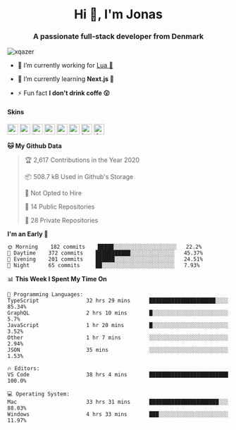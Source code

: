 <h1 align="center">Hi 👋, I'm Jonas</h1>
<h3 align="center">A passionate full-stack developer from Denmark</h3>

<p align="left"> <img src="https://komarev.com/ghpvc/?username=xqazer" alt="xqazer" /> </p>

- 🔭 I’m currently working for [Lua 🥰](https://lua.work) 

- 🌱 I’m currently learning **Next.js 🤯**

<!--- - 👨‍💻 All of my projects are available at [xqazer.github.io](xqazer.github.io) -->

- ⚡ Fun fact **I don't drink coffe 😮**

<h4>Skins</h4>
<p align="left">
  <img src="https://devicons.github.io/devicon/devicon.git/icons/react/react-original-wordmark.svg" alt="react" width="24" height="24"/>
  <img src="https://cdn.worldvectorlogo.com/logos/nextjs-3.svg" alt="nextjs" width="24" height="24"/>
  <img src="https://devicons.github.io/devicon/devicon.git/icons/typescript/typescript-original.svg" alt="typescript" width="24" height="24"/>
  <img src="https://devicons.github.io/devicon/devicon.git/icons/nodejs/nodejs-original-wordmark.svg" alt="nodejs" width="24" height="24"/>
  <img src="https://devicons.github.io/devicon/devicon.git/icons/postgresql/postgresql-original-wordmark.svg" alt="postgresql" width="24" height="24"/>
  <img src="https://www.vectorlogo.zone/logos/google_cloud/google_cloud-icon.svg" alt="gcp" width="24" height="24"/>
  <img src="https://www.vectorlogo.zone/logos/kubernetes/kubernetes-icon.svg" alt="kubernetes" width="24" height="24"/>
  <img src="https://devicons.github.io/devicon/devicon.git/icons/dot-net/dot-net-original-wordmark.svg" alt="dotnet" width="24" height="24"/>
</p>

<!--START_SECTION:waka-->
**🐱 My Github Data** 

> 🏆 2,617 Contributions in the Year 2020
 > 
> 📦 508.7 kB Used in Github's Storage 
 > 
> 🚫 Not Opted to Hire
 > 
> 📜 14 Public Repositories
 > 
> 🔑 28 Private Repositories 

**I'm an Early 🐤** 

```text
🌞 Morning    182 commits    █████░░░░░░░░░░░░░░░░░░░░   22.2% 
🌆 Daytime    372 commits    ███████████░░░░░░░░░░░░░░   45.37% 
🌃 Evening    201 commits    ██████░░░░░░░░░░░░░░░░░░░   24.51% 
🌙 Night      65 commits     ██░░░░░░░░░░░░░░░░░░░░░░░   7.93%

```


📊 **This Week I Spent My Time On** 

```text
💬 Programming Languages: 
TypeScript               32 hrs 29 mins      █████████████████████░░░░   85.34% 
GraphQL                  2 hrs 10 mins       █░░░░░░░░░░░░░░░░░░░░░░░░   5.7% 
JavaScript               1 hr 20 mins        █░░░░░░░░░░░░░░░░░░░░░░░░   3.52% 
Other                    1 hr 7 mins         ░░░░░░░░░░░░░░░░░░░░░░░░░   2.94% 
JSON                     35 mins             ░░░░░░░░░░░░░░░░░░░░░░░░░   1.53%

🔥 Editors: 
VS Code                  38 hrs 4 mins       █████████████████████████   100.0%

💻 Operating System: 
Mac                      33 hrs 31 mins      ██████████████████████░░░   88.03% 
Windows                  4 hrs 33 mins       ███░░░░░░░░░░░░░░░░░░░░░░   11.97%

```


<!--END_SECTION:waka-->

